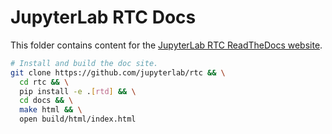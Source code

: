 # JupyterLab RTC Docs

This folder contains content for the [JupyterLab RTC ReadTheDocs website](https://jupyterlab-rtc.readthedocs.io).

```bash
# Install and build the doc site.
git clone https://github.com/jupyterlab/rtc && \
  cd rtc && \
  pip install -e .[rtd] && \
  cd docs && \
  make html && \
  open build/html/index.html
```
